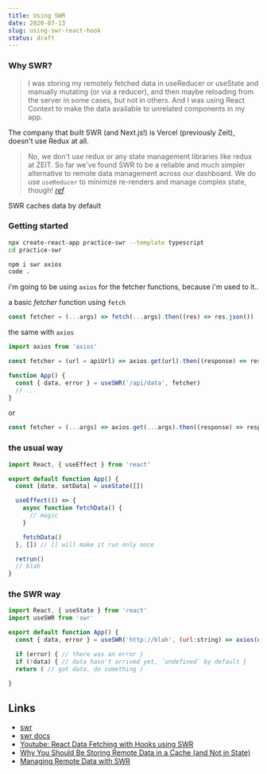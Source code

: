 ```yaml
---
title: Using SWR
date: 2020-07-13
slug: using-swr-react-hook
status: draft
---
```


### Why SWR?

> I was storing my remotely fetched data in useReducer or useState and manually mutating (or via a reducer), and then maybe reloading from the server in some cases, but not in others. And I was using React Context to make the data available to unrelated components in my app.

The company that built SWR (and Next.js!) is Vercel (previously Zeit), doesn't use Redux at all.

> No, we don't use redux or any state management libraries like redux at ZEIT. So far we've found SWR to be a reliable and much simpler alternative to remote data management across our dashboard.
> We do use `useReducer` to minimize re-renders and manage complex state, though!
> <cite>[ref](https://github.com/vercel/swr/issues/315#issuecomment-606172104)</cite>

SWR caches data by default

### Getting started

```bash
npx create-react-app practice-swr --template typescript
cd practice-swr

npm i swr axios
code .
```

i'm going to be using `axios` for the fetcher functions, because i'm used to it..

a basic _fetcher_ function using `fetch`

```js
const fetcher = (...args) => fetch(...args).then((res) => res.json())
```

the same with `axios`

```js
import axios from 'axios'

const fetcher = (url = apiUrl) => axios.get(url).then((response) => response.data)

function App() {
  const { data, error } = useSWR('/api/data', fetcher)
  // ...
}
```

or

```js
const fetcher = (...args) => axios.get(...args).then((response) => response.data)
```

### the usual way

```js
import React, { useEffect } from 'react'

export default function App() {
  const [date, setData] = useState([])

  useEffect(() => {
    async function fetchData() {
      // magic
    }

    fetchData()
  }, []) // [] will make it run only once

  retrun()
  // blah
}
```

### the SWR way

```js
import React, { useState } from 'react'
import useSWR from 'swr'

export default function App() {
  const { data, error } = useSWR('http://blah', (url:string) => axios(url).then(response) => response.data )

  if (error) { // there was an error }
  if (!data) { // data hasn't arrived yet, `undefined` by default }
  return ( // got data, do something )

}

```

## Links

- [swr](https://github.com/vercel/swr)
- [swr docs](https://swr.vercel.app/getting-started)
- [Youtube: React Data Fetching with Hooks using SWR](https://www.youtube.com/watch?v=oWVW8IqpQ-A)
- [Why You Should Be Storing Remote Data in a Cache (and Not in State)](https://medium.com/better-programming/why-you-should-be-separating-your-server-cache-from-your-ui-state-1585a9ae8336)
- [Managing Remote Data with SWR](https://dev.to/juliang/managing-remote-data-with-swr-7cf)
